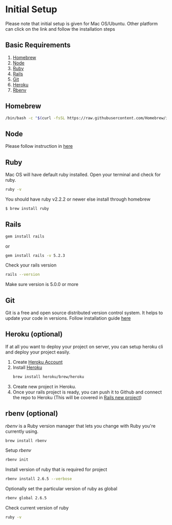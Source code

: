 # Initial Setup
Please note that initial setup is given for Mac OS/Ubuntu. Other platform can click on the link and follow the installation steps

## Basic Requirements
1.  [Homebrew](https://brew.sh/)
2.  [Node](https://nodejs.org/en/download/)
3.  [Ruby](https://www.ruby-lang.org/en/)
4.  [Rails](https://guides.rubyonrails.org/v5.0/getting_started.html)
5.  [Git](https://github.com/)
6. [Heroku](https://www.heroku.com/)
7. [Rbenv](https://github.com/rbenv/rbenv)
 
## Homebrew
```bash
/bin/bash -c "$(curl -fsSL https://raw.githubusercontent.com/Homebrew/install/master/install.sh)"
```

## Node
Please follow instruction in [here](https://nodejs.org/en/download/)

## Ruby
Mac OS will have default ruby installed. Open your terminal and check for ruby.
```bash
ruby -v
```
You should have ruby v2.2.2 or newer else install through homebrew
```bash
$ brew install ruby
```

## Rails
```bash
gem install rails
```
or 
```bash
gem install rails -v 5.2.3
```
Check your rails version
```bash
rails --version
```
Make sure version is 5.0.0 or more

## Git
Git is a free and open source distributed version control system. It helps to update your code in versions.
Follow installation guide [here](https://git-scm.com/book/en/v2/Getting-Started-Installing-Git)

## Heroku (optional)
If at all you want to deploy your project on server, you can setup heroku cli and deploy your project easily.
1. Create [Heroku Account](https://www.heroku.com/)
2. Install [Heroku](https://devcenter.heroku.com/articles/heroku-cli)
	```bash
	brew install heroku/brew/heroku
	```
3. Create new project in Heroku.
4. Once your rails project is ready, you can push it to Github and connect the repo to Heroku (This will be covered in [Rails new project](./rails_new_project.md))

## rbenv (optional)
_rbenv_ is a Ruby version manager that lets you change with Ruby you're currently using.
```bash
brew install rbenv
```
Setup _rbenv_
```bash
rbenv init
```
Install version of ruby that is required for project
```bash
rbenv install 2.6.5 --verbose
```
Optionally set the particular version of ruby as global
```bash
rbenv global 2.6.5
```
Check current version of ruby
```bash
ruby -v
```